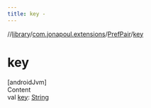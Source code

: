 ```yaml
---
title: key -
---
```

//[library](../../../index.md)/[com.jonapoul.extensions](../index.md)/[PrefPair](index.md)/[key](key.md)



# key  
[androidJvm]  
Content  
val [key](key.md): [String](https://kotlinlang.org/api/latest/jvm/stdlib/kotlin/-string/index.html)  



